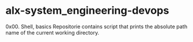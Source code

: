 # alx-system_engineering-devops
0x00. Shell, basics
Repositorie contains script that prints the absolute path name of the current working directory.

